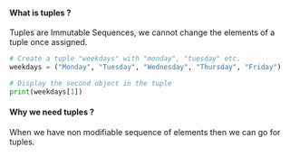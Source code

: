 <h4>What is tuples ? </h4>
Tuples are Immutable Sequences, we cannot change the elements of a tuple once assigned.

```python
# Create a tuple "weekdays" with "monday", "tuesday" etc.
weekdays = ("Monday", "Tuesday", "Wednesday", "Thursday", "Friday") 

# Display the second object in the tuple
print(weekdays[1])

```
<h4>Why we need tuples ?</h4>
When we have non modifiable sequence of elements then we can go for tuples.


